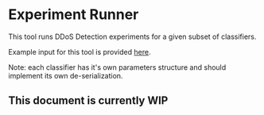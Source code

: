 # Experiment Runner

This tool runs DDoS Detection experiments for a given subset of classifiers.

Example input for this tool is provided [here](docs/example_experiment.json).

Note: each classifier has it's own parameters structure and should implement its own de-serialization.

## This document is currently WIP
